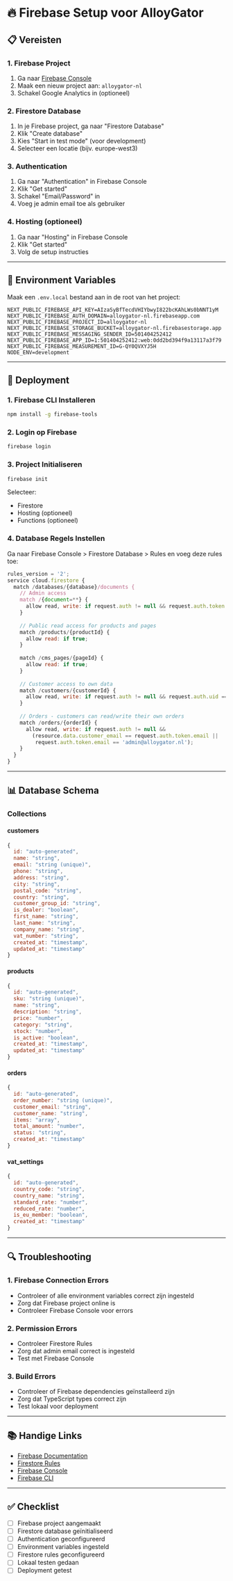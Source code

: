 # 🔥 Firebase Setup voor AlloyGator

## 📋 Vereisten

### 1. Firebase Project
1. Ga naar [Firebase Console](https://console.firebase.google.com/)
2. Maak een nieuw project aan: `alloygator-nl`
3. Schakel Google Analytics in (optioneel)

### 2. Firestore Database
1. In je Firebase project, ga naar "Firestore Database"
2. Klik "Create database"
3. Kies "Start in test mode" (voor development)
4. Selecteer een locatie (bijv. europe-west3)

### 3. Authentication
1. Ga naar "Authentication" in Firebase Console
2. Klik "Get started"
3. Schakel "Email/Password" in
4. Voeg je admin email toe als gebruiker

### 4. Hosting (optioneel)
1. Ga naar "Hosting" in Firebase Console
2. Klik "Get started"
3. Volg de setup instructies

---

## 🔧 Environment Variables

Maak een `.env.local` bestand aan in de root van het project:

```env
NEXT_PUBLIC_FIREBASE_API_KEY=AIzaSyBfTecdVHIYbwyI822bcKAhLWs0bNNT1yM
NEXT_PUBLIC_FIREBASE_AUTH_DOMAIN=alloygator-nl.firebaseapp.com
NEXT_PUBLIC_FIREBASE_PROJECT_ID=alloygator-nl
NEXT_PUBLIC_FIREBASE_STORAGE_BUCKET=alloygator-nl.firebasestorage.app
NEXT_PUBLIC_FIREBASE_MESSAGING_SENDER_ID=501404252412
NEXT_PUBLIC_FIREBASE_APP_ID=1:501404252412:web:0dd2bd394f9a13117a3f79
NEXT_PUBLIC_FIREBASE_MEASUREMENT_ID=G-QY0QVXYJ5H
NODE_ENV=development
```

---

## 🚀 Deployment

### 1. Firebase CLI Installeren
```bash
npm install -g firebase-tools
```

### 2. Login op Firebase
```bash
firebase login
```

### 3. Project Initialiseren
```bash
firebase init
```

Selecteer:
- Firestore
- Hosting (optioneel)
- Functions (optioneel)

### 4. Database Regels Instellen

Ga naar Firebase Console > Firestore Database > Rules en voeg deze rules toe:

```javascript
rules_version = '2';
service cloud.firestore {
  match /databases/{database}/documents {
    // Admin access
    match /{document=**} {
      allow read, write: if request.auth != null && request.auth.token.email == 'admin@alloygator.nl';
    }
    
    // Public read access for products and pages
    match /products/{productId} {
      allow read: if true;
    }
    
    match /cms_pages/{pageId} {
      allow read: if true;
    }
    
    // Customer access to own data
    match /customers/{customerId} {
      allow read, write: if request.auth != null && request.auth.uid == customerId;
    }
    
    // Orders - customers can read/write their own orders
    match /orders/{orderId} {
      allow read, write: if request.auth != null && 
        (resource.data.customer_email == request.auth.token.email || 
         request.auth.token.email == 'admin@alloygator.nl');
    }
  }
}
```

---

## 📊 Database Schema

### Collections

#### customers
```javascript
{
  id: "auto-generated",
  name: "string",
  email: "string (unique)",
  phone: "string",
  address: "string",
  city: "string",
  postal_code: "string",
  country: "string",
  customer_group_id: "string",
  is_dealer: "boolean",
  first_name: "string",
  last_name: "string",
  company_name: "string",
  vat_number: "string",
  created_at: "timestamp",
  updated_at: "timestamp"
}
```

#### products
```javascript
{
  id: "auto-generated",
  sku: "string (unique)",
  name: "string",
  description: "string",
  price: "number",
  category: "string",
  stock: "number",
  is_active: "boolean",
  created_at: "timestamp",
  updated_at: "timestamp"
}
```

#### orders
```javascript
{
  id: "auto-generated",
  order_number: "string (unique)",
  customer_email: "string",
  customer_name: "string",
  items: "array",
  total_amount: "number",
  status: "string",
  created_at: "timestamp"
}
```

#### vat_settings
```javascript
{
  id: "auto-generated",
  country_code: "string",
  country_name: "string",
  standard_rate: "number",
  reduced_rate: "number",
  is_eu_member: "boolean",
  created_at: "timestamp"
}
```

---

## 🔍 Troubleshooting

### 1. Firebase Connection Errors
- Controleer of alle environment variables correct zijn ingesteld
- Zorg dat Firebase project online is
- Controleer Firebase Console voor errors

### 2. Permission Errors
- Controleer Firestore Rules
- Zorg dat admin email correct is ingesteld
- Test met Firebase Console

### 3. Build Errors
- Controleer of Firebase dependencies geïnstalleerd zijn
- Zorg dat TypeScript types correct zijn
- Test lokaal voor deployment

---

## 📚 Handige Links

- [Firebase Documentation](https://firebase.google.com/docs)
- [Firestore Rules](https://firebase.google.com/docs/firestore/security/get-started)
- [Firebase Console](https://console.firebase.google.com/)
- [Firebase CLI](https://firebase.google.com/docs/cli)

---

## ✅ Checklist

- [ ] Firebase project aangemaakt
- [ ] Firestore database geïnitialiseerd
- [ ] Authentication geconfigureerd
- [ ] Environment variables ingesteld
- [ ] Firestore rules geconfigureerd
- [ ] Lokaal testen gedaan
- [ ] Deployment getest 